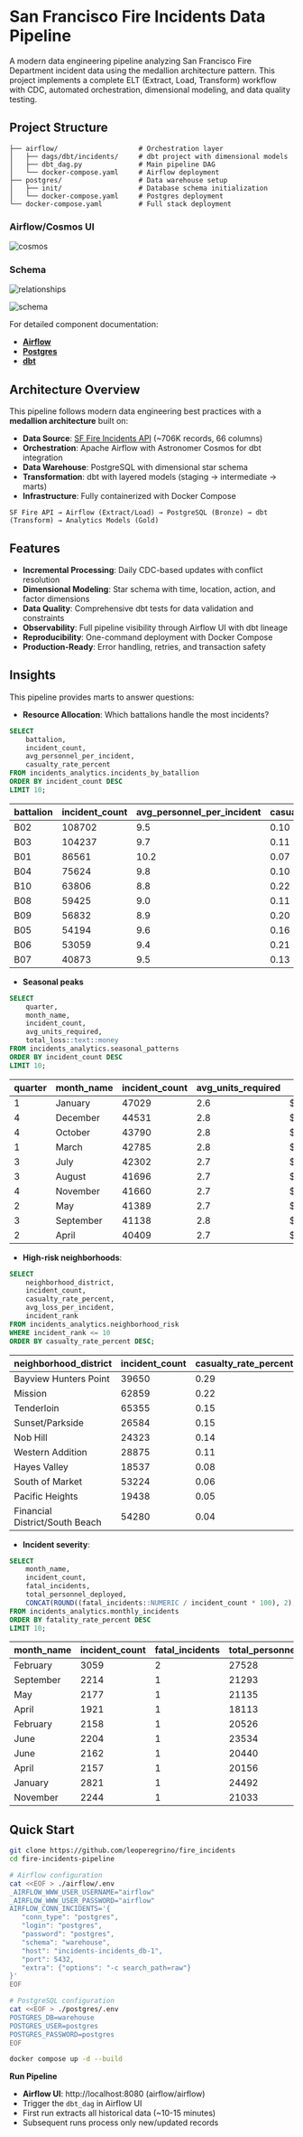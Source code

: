 # San Francisco Fire Incidents Data Pipeline

A modern data engineering pipeline analyzing San Francisco Fire Department
incident data using the medallion architecture pattern. This project implements
a complete ELT (Extract, Load, Transform) workflow with CDC, automated
orchestration, dimensional modeling, and data quality testing.

## Project Structure

```
├── airflow/                    # Orchestration layer
│   ├── dags/dbt/incidents/     # dbt project with dimensional models
│   ├── dbt_dag.py              # Main pipeline DAG
│   └── docker-compose.yaml     # Airflow deployment
├── postgres/                   # Data warehouse setup
│   ├── init/                   # Database schema initialization
│   └── docker-compose.yaml     # Postgres deployment
└── docker-compose.yaml         # Full stack deployment
```

### Airflow/Cosmos UI

![cosmos](./assets/cosmos.png)

### Schema

![relationships](./assets/relationships.png)

![schema](./assets/schema.png)

For detailed component documentation:

- **[Airflow](./airflow/README.md)**
- **[Postgres](./postgres/README.md)**
- **[dbt](./airflow/dags/dbt/README.md)**


## Architecture Overview

This pipeline follows modern data engineering best practices with a **medallion
architecture** built on:

- **Data Source**: [SF Fire Incidents API](https://data.sfgov.org/Public-Safety/Fire-Incidents/wr8u-xric/about_data) (~706K records, 66 columns)
- **Orchestration**: Apache Airflow with Astronomer Cosmos for dbt integration
- **Data Warehouse**: PostgreSQL with dimensional star schema
- **Transformation**: dbt with layered models (staging → intermediate → marts)
- **Infrastructure**: Fully containerized with Docker Compose

```
SF Fire API → Airflow (Extract/Load) → PostgreSQL (Bronze) → dbt (Transform) → Analytics Models (Gold)
```

## Features

- **Incremental Processing**: Daily CDC-based updates with conflict resolution
- **Dimensional Modeling**: Star schema with time, location, action, and factor dimensions
- **Data Quality**: Comprehensive dbt tests for data validation and constraints
- **Observability**: Full pipeline visibility through Airflow UI with dbt lineage
- **Reproducibility**: One-command deployment with Docker Compose
- **Production-Ready**: Error handling, retries, and transaction safety

## Insights

This pipeline provides marts to answer questions:

- **Resource Allocation**: Which battalions handle the most incidents?

```SQL
SELECT
    battalion,
    incident_count,
    avg_personnel_per_incident,
    casualty_rate_percent
FROM incidents_analytics.incidents_by_batallion
ORDER BY incident_count DESC
LIMIT 10;
```

|battalion|incident_count|avg_personnel_per_incident|casualty_rate_percent|
|---------|--------------|--------------------------|---------------------|
|B02|108702|9.5|0.10|
|B03|104237|9.7|0.11|
|B01|86561|10.2|0.07|
|B04|75624|9.8|0.10|
|B10|63806|8.8|0.22|
|B08|59425|9.0|0.11|
|B09|56832|8.9|0.20|
|B05|54194|9.6|0.16|
|B06|53059|9.4|0.21|
|B07|40873|9.5|0.13|


- **Seasonal peaks**

```SQL
SELECT
    quarter,
    month_name,
    incident_count,
    avg_units_required,
    total_loss::text::money
FROM incidents_analytics.seasonal_patterns
ORDER BY incident_count DESC
LIMIT 10;
```

|quarter|month_name|incident_count|avg_units_required|total_loss|
|-------|----------|--------------|------------------|----------|
|1|January  |47029|2.6|$60,329,536.00|
|4|December |44531|2.8|$84,795,909.00|
|4|October  |43790|2.8|$71,478,570.00|
|1|March    |42785|2.8|$99,796,462.00|
|3|July     |42302|2.7|$167,742,636.00|
|3|August   |41696|2.7|$103,048,481.35|
|4|November |41660|2.7|$46,070,682.60|
|2|May      |41389|2.7|$55,032,895.00|
|3|September|41138|2.8|$44,225,047.99|
|2|April    |40409|2.7|$64,910,592.00|

- **High-risk neighborhoods**:

```SQL
SELECT
    neighborhood_district,
    incident_count,
    casualty_rate_percent,
    avg_loss_per_incident,
    incident_rank
FROM incidents_analytics.neighborhood_risk
WHERE incident_rank <= 10
ORDER BY casualty_rate_percent DESC;
```

|neighborhood_district|incident_count|casualty_rate_percent|avg_loss_per_incident|incident_rank|
|---------------------|--------------|---------------------|---------------------|-------------|
|Bayview Hunters Point|39650|0.29|3082.21|5|
|Mission|62859|0.22|3319.12|2|
|Tenderloin|65355|0.15|3786.01|1|
|Sunset/Parkside|26584|0.15|1894.12|7|
|Nob Hill|24323|0.14|1495.01|8|
|Western Addition|28875|0.11|1074.24|6|
|Hayes Valley|18537|0.08|2175.02|10|
|South of Market|53224|0.06|935.00|4|
|Pacific Heights|19438|0.05|1139.33|9|
|Financial District/South Beach|54280|0.04|613.54|3|

- **Incident severity**:

```SQL
SELECT
    month_name,
    incident_count,
    fatal_incidents,
    total_personnel_deployed,
    CONCAT(ROUND((fatal_incidents::NUMERIC / incident_count * 100), 2), '%')  as fatality_rate_percent
FROM incidents_analytics.monthly_incidents
ORDER BY fatality_rate_percent DESC
LIMIT 10;
```

|month_name|incident_count|fatal_incidents|total_personnel_deployed|fatality_rate_percent|
|----------|--------------|---------------|------------------------|---------------------|
|February |3059|2|27528|0.07%|
|September|2214|1|21293|0.05%|
|May      |2177|1|21135|0.05%|
|April    |1921|1|18113|0.05%|
|February |2158|1|20526|0.05%|
|June     |2204|1|23534|0.05%|
|June     |2162|1|20440|0.05%|
|April    |2157|1|20156|0.05%|
|January  |2821|1|24492|0.04%|
|November |2244|1|21033|0.04%|

## Quick Start


```bash
git clone https://github.com/leoperegrino/fire_incidents
cd fire-incidents-pipeline

# Airflow configuration
cat <<EOF > ./airflow/.env
_AIRFLOW_WWW_USER_USERNAME="airflow"
_AIRFLOW_WWW_USER_PASSWORD="airflow"
AIRFLOW_CONN_INCIDENTS='{
   "conn_type": "postgres",
   "login": "postgres",
   "password": "postgres",
   "schema": "warehouse",
   "host": "incidents-incidents_db-1",
   "port": 5432,
   "extra": {"options": "-c search_path=raw"}
}'
EOF

# PostgreSQL configuration
cat <<EOF > ./postgres/.env
POSTGRES_DB=warehouse
POSTGRES_USER=postgres
POSTGRES_PASSWORD=postgres
EOF

docker compose up -d --build
```

**Run Pipeline**

- **Airflow UI**: http://localhost:8080 (airflow/airflow)
- Trigger the `dbt_dag` in Airflow UI
- First run extracts all historical data (~10-15 minutes)
- Subsequent runs process only new/updated records


